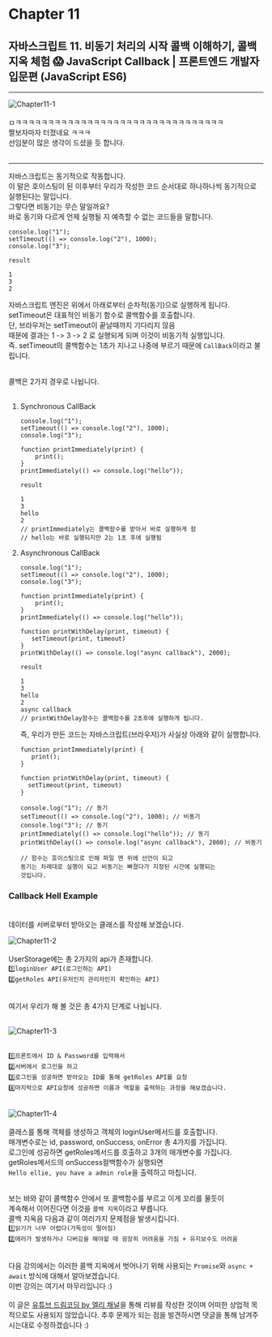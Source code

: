 # Chapter 11

## 자바스크립트 11. 비동기 처리의 시작 콜백 이해하기, 콜백 지옥 체험 😱 JavaScript Callback | 프론트엔드 개발자 입문편 (JavaScript ES6)

---

![Chapter11-1](./Chapter11-1.png)<br><br>
ㅁㅋㅋㅋㅋㅋㅋㅋㅋㅋㅋㅋㅋㅋㅋㅋㅋㅋㅋㅋㅋㅋㅋㅋㅋㅋㅋㅋㅋㅋㅋㅋㅋ<br>
짤보자마자 터졌네요 ㅋㅋㅋ<br>
선임분이 많은 생각이 드셨을 듯 합니다.<br><br>

---

자바스크립트는 동기적으로 작동합니다.<br>
이 말은 호이스팅이 된 이후부터 우리가 작성한 코드 순서대로 하나하나씩
동기적으로 실행된다는 말입니다.<br>
그렇다면 비동기는 무슨 말일까요?<br>
바로 동기와 다르게 언제 실행될 지 예측할 수 없는 코드들을 말합니다.<br>

```
console.log("1");
setTimeout(() => console.log("2"), 1000);
console.log("3");

result

1
3
2
```

자바스크립트 엔진은 위에서 아래로부터 순차적(동기)으로 실행하게 됩니다.<br>
setTimeout은 대표적인 비동기 함수로 콜백함수를 호출합니다.<br>
단, 브라우저는 setTimeout이 끝날때까지 기다리지 않음<br>
때문에 결과는 1 -> 3 -> 2 로 실행되게 되며 이것이 비동기적 실행입니다.<br>
즉. setTimeout의 콜백함수는 1초가 지나고 나중에 부르기 때문에 `CallBack`이라고 불립니다.<br><br>

콜백은 2가지 경우로 나뉩니다.<br><br>

1. Synchronous CallBack

   ```
   console.log("1");
   setTimeout(() => console.log("2"), 1000);
   console.log("3");

   function printImmediately(print) {
       print();
   }
   printImmediately(() => console.log("hello"));

   result

   1
   3
   hello
   2
   // printImmediately는 콜백함수를 받아서 바로 실행하게 함
   // hello는 바로 실행되지만 2는 1초 후에 실행됨
   ```

2. Asynchronous CallBack

   ```
   console.log("1");
   setTimeout(() => console.log("2"), 1000);
   console.log("3");

   function printImmediately(print) {
       print();
   }
   printImmediately(() => console.log("hello"));

   function printWithDelay(print, timeout) {
      setTimeout(print, timeout)
   }
   printWithDelay(() => console.log("async callback"), 2000);

   result

   1
   3
   hello
   2
   async callback
   // printWithDelay함수는 콜백함수를 2초후에 실행하게 됩니다.
   ```

   즉, 우리가 만든 코드는 자바스크립트(브라우저)가 사실상 아래와 같이 실행합니다.<br>

   ```
   function printImmediately(print) {
      print();
   }

   function printWithDelay(print, timeout) {
     setTimeout(print, timeout)
   }

   console.log("1"); // 동기
   setTimeout(() => console.log("2"), 1000); // 비동기
   console.log("3"); // 동기
   printImmediately(() => console.log("hello")); // 동기
   printWithDelay(() => console.log("async callback"), 2000); // 비동기

   // 함수는 호이스팅으로 인해 파일 맨 위에 선언이 되고
   동기는 차례대로 실행이 되고 비동기는 빠졌다가 지정된 시간에 실행되는
   것입니다.
   ```

### Callback Hell Example<br><br>

데이터를 서버로부터 받아오는 클래스를 작성해 보겠습니다.<br>

![Chapter11-2](./Chapter11-2.png)<br><br>
UserStorage에는 총 2가지의 api가 존재합니다.<br>
`1️⃣loginUser API(로그인하는 API)`<br>
`2️⃣getRoles API(유저인지 관리자인지 확인하는 API)`<br><br>

여기서 우리가 해 볼 것은 총 4가지 단계로 나뉩니다.<br><br>

![Chapter11-3](./Chapter11-3.png)<br><br>

`1️⃣프론트에서 ID & Password를 입력해서`<br>
`2️⃣서버에서 로그인을 하고`<br>
`3️⃣로그인을 성공하면 받아오는 ID를 통해 getRoles API를 요청`<br>
`4️⃣마지막으로 API요청에 성공하면 이름과 역할을 출력하는 과정을 해보겠습니다.`<br><br>

![Chapter11-4](./Chapter11-4.png)<br><br>
클래스를 통해 객체를 생성하고 객체의 loginUser메서드를 호출합니다.<br>
매개변수로는 id, password, onSuccess, onError 총 4가지를 가집니다.<br>
로그인에 성공하면 getRoles메서드를 호출하고 3개의 매개변수를 가집니다.<br>
getRoles메서드의 onSuccess컬백함수가 실행되면<br>
`Hello ellie, you have a admin role`을 출력하고 마칩니다.<br><br>

보는 바와 같이 콜백함수 안에서 또 콜백함수를 부르고 이게 꼬리를 물듯이<br>
계속해서 이어진다면 이것을 `콜백 지옥`이라고 부릅니다.<br>
콜백 지옥음 다음과 같이 여러가지 문제점을 발생시킵니다.<br>
`1️⃣읽기가 너무 어렵다(가독성이 떨어짐)`<br>
`2️⃣에러가 발생하거나 디버깅을 해야할 때 굉장히 어려움을 가짐 + 유지보수도 어려움`<br><br>

다음 강의에서는 이러한 콜백 지옥에서 벗어나기 위해 사용되는 `Promise`와 `async + await`
방식에 대해서 알아보겠습니다.<br>
이번 강의는 여기서 마무리입니다 :)<br><br>
이 글은 [유튜브 드림코딩 by 엘리 채널](https://www.youtube.com/watch?v=s1vpVCrT8f4&list=PLv2d7VI9OotTVOL4QmPfvJWPJvkmv6h-2&index=11)을 통해 리뷰를 작성한 것이며 어떠한 상업적 목적으로도 사용되지 않았습니다. 추후 문제가 되는 점을 발견하시면 댓글을 통해 남겨주시는대로 수정하겠습니다 :)
